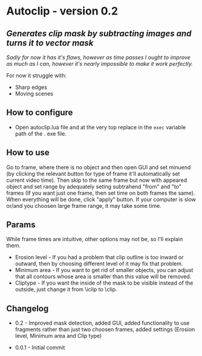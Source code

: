 # Autoclip - version 0.2
## _Generates clip mask by subtracting images and turns it to vector mask_

_Sadly for now it has it's flaws, however as time passes I ought to improve as much as I can, however it's nearly impossible to make it work perfectly._

For now it struggle with:
- Sharp edges
- Moving scenes

## How to configure

- Open autoclip.lua file and at the very top replace in the `exec` variable path of the . exe file.

## How to use
Go to frame, where there is no object and then open GUI and set minuend (by clicking the relevant button for type of frame it'll automatically set current video time). Then skip to the same frame but now with appeared object and set range by adequately seting subtrahend "from" and "to" frames (If you want just one frame, then set time on both frames the same). When everything will be done, click "apply" button. If your computer is slow or/and you choosen large frame range, it may take some time.

## Params
While frame times are intuitive, other options may not be, so I'll explain them.
- Erosion level - If you had a problem that clip outline is too inward or outward, then by choosing different level of it may fix that problem.
- Minimum area - If you want to get rid of smaller objects, you can adjust that all contours whose area is smaller than this value will be removed.
- Cliptype - If you want the inside of the mask to be visible instead of the outside, just change it from \iclip to \clip.

## Changelog
- 0.2 - Improved mask detection, added GUI, added functionality to use fragments rather than just two choosen frames, added settings (Erosion level, Minimum area and Clip type)

- 0.0.1 - Initial commit

